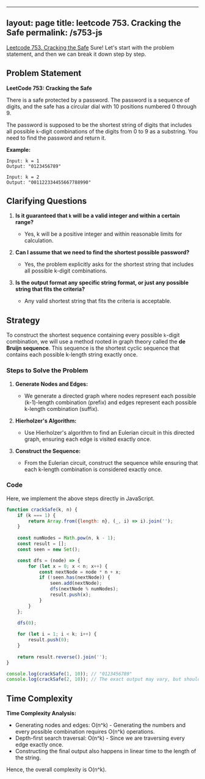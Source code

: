 
---
layout: page
title: leetcode 753. Cracking the Safe
permalink: /s753-js
---
[Leetcode 753. Cracking the Safe](https://algoadvance.github.io/algoadvance/l753)
Sure! Let's start with the problem statement, and then we can break it down step by step.

## Problem Statement

**LeetCode 753: Cracking the Safe**

There is a safe protected by a password. The password is a sequence of digits, and the safe has a circular dial with 10 positions numbered 0 through 9.

The password is supposed to be the shortest string of digits that includes all possible `k`-digit combinations of the digits from 0 to 9 as a substring. You need to find the password and return it.

**Example:**
```
Input: k = 1
Output: "0123456789"

Input: k = 2
Output: "001122334455667788990"
```

## Clarifying Questions

1. **Is it guaranteed that `k` will be a valid integer and within a certain range?**
   - Yes, k will be a positive integer and within reasonable limits for calculation.
   
2. **Can I assume that we need to find the shortest possible password?**
   - Yes, the problem explicitly asks for the shortest string that includes all possible k-digit combinations.

3. **Is the output format any specific string format, or just any possible string that fits the criteria?**
   - Any valid shortest string that fits the criteria is acceptable.

## Strategy

To construct the shortest sequence containing every possible `k`-digit combination, we will use a method rooted in graph theory called the **de Bruijn sequence**. This sequence is the shortest cyclic sequence that contains each possible k-length string exactly once.

### Steps to Solve the Problem

1. **Generate Nodes and Edges:**
   - We generate a directed graph where nodes represent each possible (k-1)-length combination (prefix) and edges represent each possible k-length combination (suffix).
   
2. **Hierholzer's Algorithm:**
   - Use Hierholzer's algorithm to find an Eulerian circuit in this directed graph, ensuring each edge is visited exactly once.

3. **Construct the Sequence:**
   - From the Eulerian circuit, construct the sequence while ensuring that each k-length combination is considered exactly once.

### Code

Here, we implement the above steps directly in JavaScript.

```javascript
function crackSafe(k, n) {
    if (k === 1) {
        return Array.from({length: n}, (_, i) => i).join('');
    }
    
    const numNodes = Math.pow(n, k - 1);
    const result = [];
    const seen = new Set();

    const dfs = (node) => {
        for (let x = 0; x < n; x++) {
            const nextNode = node * n + x;
            if (!seen.has(nextNode)) {
                seen.add(nextNode);
                dfs(nextNode % numNodes);
                result.push(x);
            }
        }
    };

    dfs(0);
    
    for (let i = 1; i < k; i++) {
        result.push(0);
    }
    
    return result.reverse().join('');
}

console.log(crackSafe(1, 10)); // "0123456789"
console.log(crackSafe(2, 10)); // The exact output may vary, but should be a shortest string containing all 2-digit combinations
```

## Time Complexity

**Time Complexity Analysis:**

- Generating nodes and edges: O(n^k) - Generating the numbers and every possible combination requires O(n^k) operations.
- Depth-first search traversal: O(n^k) - Since we are traversing every edge exactly once.
- Constructing the final output also happens in linear time to the length of the string.

Hence, the overall complexity is O(n^k).